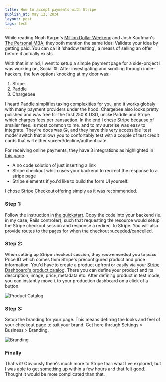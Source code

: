 ```yaml
---
title: How to accept payments with Stripe
publish_at: May 12, 2024
layout: post
tags: tech
---
```


While reading Noah Kagan's [Million Dollar Weekend](https://www.goodreads.com/en/book/show/145624504) and Josh Kaufman's [The Personal MBA](https://www.goodreads.com/book/show/9512985-the-personal-mba), they both mention the same idea: Validate your idea by getting paid. You can call it 'shadow testing', a means of selling an offer before it actually exists.

With that in mind, I went to setup a simple payment page for a side-project I was working on, Social St. After investigating and scrolling through indie-hackers, the few options knocking at my door was:

1. Stripe
2. Paddle
3. Chargebee

I heard Paddle simplifies taxing complexities for you, and it works globaly with many payment providers under the hood. Chargebee also looks pretty polished and was free for the first 250 K USD, unlike Paddle and Stripe which charges fees per transaction. In the end I chose Stripe because of smaller fees, is most common to me, and to my surprise was easy to integrate. They're docs was 😘, and they have this very accessible 'test mode' switch that allows you to confortably test with a couple of test credit cards that will either suceed/decline/authenticate.

For receiving online payments, they have 3 integrations as highlighted in [this page](https://docs.stripe.com/payments/online-payments).

- A no code solution of just inserting a link
- Stripe checkout which uses your backend to redirect the response to a stripe page
- Stripe elements if you'd like to build the form UI yourself.

I chose Stripe Checkout offering simply as it was recommended.

### Step 1:

Follow the instruction in [the quickstart](https://docs.stripe.com/checkout/quickstart). Copy the code into your backend (ie. in my case, Rails controller), such that requesting the resource would setup the Stripe checkout session and response a redirect to Stripe. You will also provide routes to the pages for when the checkout suceeded/cancelled.

### Step 2:

When setting up Stripe checkout session, they recommended you to pass Price ID which comes from Stripe's preconfigured product and price information. You'd have to create a product upfront or easily via your [Stripe Dashboard's product catalog](https://dashboard.stripe.com/products). There you can define your product and its description, image, price, metadata etc. After defining product in test mode, you can instantly move it to your production dashboard on a click of a button.

![Product Catalog](how-to-accept-payments-with-stripe/product_catalog.png "=400x400")

### Step 3:

Setup the branding for your page. This means defining the looks and feel of your checkout page to suit your brand. Get here through Settings > Business > Branding.

![Branding](how-to-accept-payments-with-stripe/branding.png "=400x400")

### Finally

That's it! Obviously there's much more to Stripe than what I've explored, but I was able to get something up within a few hours and that felt good. Thought it would be more complicated than that.
